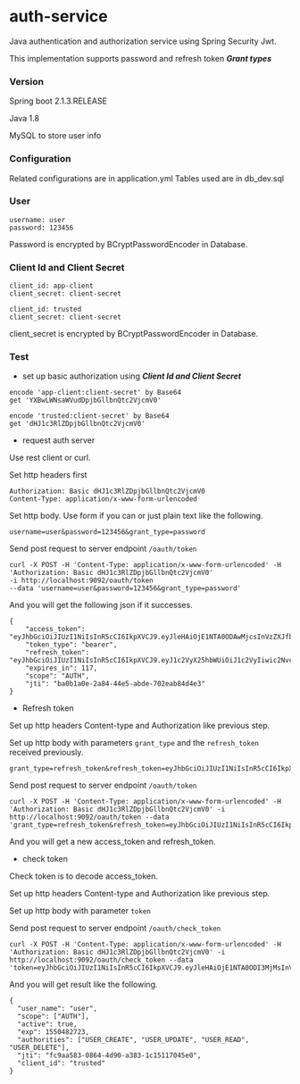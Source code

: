 # auth-service
Java authentication and authorization service using Spring Security Jwt.

This implementation supports password and refresh token ***Grant types***

### Version
Spring boot 2.1.3.RELEASE

Java 1.8

MySQL to store user info

### Configuration

Related configurations are in application.yml
Tables used are in db_dev.sql

### User
```
username: user
password: 123456
```
Password is encrypted by BCryptPasswordEncoder in Database.


### Client Id and Client Secret
```
client_id: app-client
client_secret: client-secret

client_id: trusted
client_secret: client-secret
```
client_secret is encrypted by BCryptPasswordEncoder in Database.

### Test

- set up basic authorization using ***Client Id and Client Secret***
```
encode 'app-client:client-secret' by Base64
get 'YXBwLWNsaWVudDpjbGllbnQtc2VjcmV0'

encode 'trusted:client-secret' by Base64
get 'dHJ1c3RlZDpjbGllbnQtc2VjcmV0'
```

- request auth server

Use rest client or curl.

Set http headers first
```
Authorization: Basic dHJ1c3RlZDpjbGllbnQtc2VjcmV0
Content-Type: application/x-www-form-urlencoded
```
Set http body. Use form if you can or just plain text like the following.
```
username=user&password=123456&grant_type=password
```
Send post request to server endpoint `/oauth/token`

```
curl -X POST -H 'Content-Type: application/x-www-form-urlencoded' -H 'Authorization: Basic dHJ1c3RlZDpjbGllbnQtc2VjcmV0' 
-i http://localhost:9092/oauth/token 
--data 'username=user&password=123456&grant_type=password'
```

And you will get the following json if it successes.
```
{
    "access_token": "eyJhbGciOiJIUzI1NiIsInR5cCI6IkpXVCJ9.eyJleHAiOjE1NTA0ODAwMjcsInVzZXJfbmFtZSI6InVzZXIiLCJhdXRob3JpdGllcyI6WyJVU0VSX0NSRUFURSIsIlVTRVJfVVBEQVRFIiwiVVNFUl9SRUFEIiwiVVNFUl9ERUxFVEUiXSwianRpIjoiYmEwYjFhMGUtMmE4NC00NGU1LWFiZGUtNzAyZWFiODRkNGUzIiwiY2xpZW50X2lkIjoidHJ1c3RlZCIsInNjb3BlIjpbIkFVVEgiXX0.9Ejy8qy1QYLO5QXC_xEY0eKtWzSNWiy0VZnsMKcQ2Hs",
    "token_type": "bearer",
    "refresh_token": "eyJhbGciOiJIUzI1NiIsInR5cCI6IkpXVCJ9.eyJ1c2VyX25hbWUiOiJ1c2VyIiwic2NvcGUiOlsiQVVUSCJdLCJhdGkiOiJiYTBiMWEwZS0yYTg0LTQ0ZTUtYWJkZS03MDJlYWI4NGQ0ZTMiLCJleHAiOjE1NTA0ODcxMDcsImF1dGhvcml0aWVzIjpbIlVTRVJfQ1JFQVRFIiwiVVNFUl9VUERBVEUiLCJVU0VSX1JFQUQiLCJVU0VSX0RFTEVURSJdLCJqdGkiOiIzNWVhOWZiNy05NjAxLTRkN2YtOTA4Yi1iNWYwM2U1NjYwNWQiLCJjbGllbnRfaWQiOiJ0cnVzdGVkIn0.cDjH7M0gDcAGAJ5ApRzQYI1xt4koL5F_acjfaPN3hVE",
    "expires_in": 117,
    "scope": "AUTH",
    "jti": "ba0b1a0e-2a84-44e5-abde-702eab84d4e3"
}
```

- Refresh token

Set up http headers Content-type and Authorization like previous step.

Set up http body with parameters `grant_type` and the `refresh_token` received previously.
```
grant_type=refresh_token&refresh_token=eyJhbGciOiJIUzI1NiIsInR5cCI6IkpXVCJ9.eyJ1c2VyX25hbWUiOiJ1c2VyIiwic2NvcGUiOlsiQVVUSCJdLCJhdGkiOiJiYTBiMWEwZS0yYTg0LTQ0ZTUtYWJkZS03MDJlYWI4NGQ0ZTMiLCJleHAiOjE1NTA0ODcxMDcsImF1dGhvcml0aWVzIjpbIlVTRVJfQ1JFQVRFIiwiVVNFUl9VUERBVEUiLCJVU0VSX1JFQUQiLCJVU0VSX0RFTEVURSJdLCJqdGkiOiIzNWVhOWZiNy05NjAxLTRkN2YtOTA4Yi1iNWYwM2U1NjYwNWQiLCJjbGllbnRfaWQiOiJ0cnVzdGVkIn0.cDjH7M0gDcAGAJ5ApRzQYI1xt4koL5F_acjfaPN3hVE
```

Send post request to server endpoint `/oauth/token`
```
curl -X POST -H 'Content-Type: application/x-www-form-urlencoded' -H 'Authorization: Basic dHJ1c3RlZDpjbGllbnQtc2VjcmV0' -i http://localhost:9092/oauth/token --data 'grant_type=refresh_token&refresh_token=eyJhbGciOiJIUzI1NiIsInR5cCI6IkpXVCJ9.eyJ1c2VyX25hbWUiOiJ1c2VyIiwic2NvcGUiOlsiQVVUSCJdLCJhdGkiOiJiYTBiMWEwZS0yYTg0LTQ0ZTUtYWJkZS03MDJlYWI4NGQ0ZTMiLCJleHAiOjE1NTA0ODcxMDcsImF1dGhvcml0aWVzIjpbIlVTRVJfQ1JFQVRFIiwiVVNFUl9VUERBVEUiLCJVU0VSX1JFQUQiLCJVU0VSX0RFTEVURSJdLCJqdGkiOiIzNWVhOWZiNy05NjAxLTRkN2YtOTA4Yi1iNWYwM2U1NjYwNWQiLCJjbGllbnRfaWQiOiJ0cnVzdGVkIn0.cDjH7M0gDcAGAJ5ApRzQYI1xt4koL5F_acjfaPN3hVE'
```

And you will get a new access_token and refresh_token.

- check token

Check token is to decode access_token.

Set up http headers Content-type and Authorization like previous step.

Set up http body with parameter `token`

Send post request to server endpoint `/oauth/check_token`

```
curl -X POST -H 'Content-Type: application/x-www-form-urlencoded' -H 'Authorization: Basic dHJ1c3RlZDpjbGllbnQtc2VjcmV0' -i http://localhost:9092/oauth/check_token --data 'token=eyJhbGciOiJIUzI1NiIsInR5cCI6IkpXVCJ9.eyJleHAiOjE1NTA0ODI3MjMsInVzZXJfbmFtZSI6InVzZXIiLCJhdXRob3JpdGllcyI6WyJVU0VSX0NSRUFURSIsIlVTRVJfVVBEQVRFIiwiVVNFUl9SRUFEIiwiVVNFUl9ERUxFVEUiXSwianRpIjoiZmM5YWE1ODMtMDg2NC00ZDkwLWEzODMtMWMxNTExNzA0NWUwIiwiY2xpZW50X2lkIjoidHJ1c3RlZCIsInNjb3BlIjpbIkFVVEgiXX0.wyWDFUensSh6ps0ho4jwP814UekyM1Y6s1ewXDCBnEE'
```

And you will get result like the following.
```
{
  "user_name": "user",
  "scope": ["AUTH"],
  "active": true,
  "exp": 1550482723,
  "authorities": ["USER_CREATE", "USER_UPDATE", "USER_READ", "USER_DELETE"],
  "jti": "fc9aa583-0864-4d90-a383-1c15117045e0",
  "client_id": "trusted"
}
```